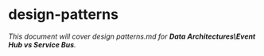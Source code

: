 # design-patterns

_This document will cover design patterns.md for **Data Architectures\Event Hub vs Service Bus**._
